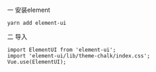 # 

一 安装element

```
yarn add element-ui
```

二 导入

```
import ElementUI from 'element-ui';
import 'element-ui/lib/theme-chalk/index.css';
Vue.use(ElementUI);
```

